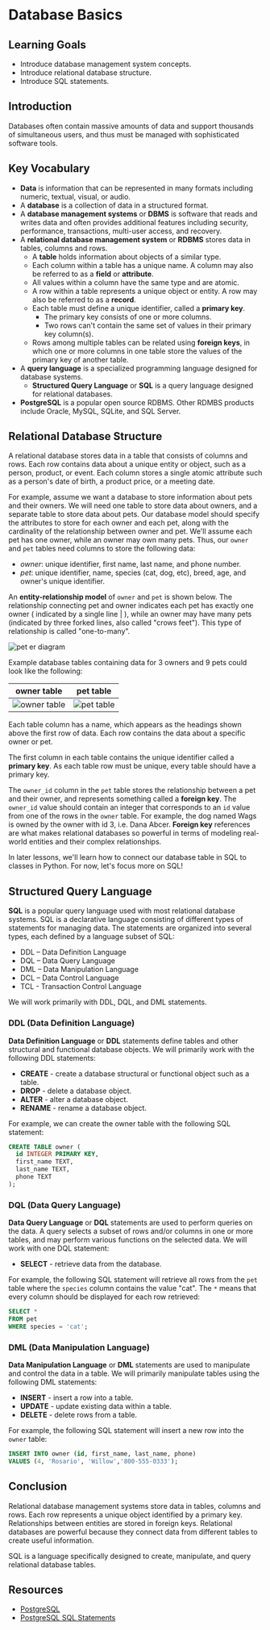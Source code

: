 # Database Basics

## Learning Goals

- Introduce database management system concepts.
- Introduce relational database structure.
- Introduce SQL statements.

## Introduction

Databases often contain massive amounts of data and support thousands
of simultaneous users, and thus must be managed with sophisticated software
tools.

## Key Vocabulary

- **Data** is information that can be represented in many formats including
  numeric, textual, visual, or audio.
- A **database** is a collection of data in a structured format.
- A **database management systems** or **DBMS** is software that reads and
  writes data and often provides additional features including security,
  performance, transactions, multi-user access, and recovery.
- A **relational database management system** or **RDBMS** stores data in
  tables, columns and rows.
  - A **table** holds information about objects of a similar type.
  - Each column within a table has a unique name. A column may also be
    referred to as a **field** or **attribute**.
  - All values within a column have the same type and are atomic.
  - A row within a table represents a unique object or entity. A row may also be
    referred to as a **record**.
  - Each table must define a unique identifier, called a **primary key**.
    - The primary key consists of one or more columns.
    - Two rows can't contain the same set of values in their primary key
      column(s).
  - Rows among multiple tables can be related using **foreign keys**, in which
    one or more columns in one table store the values of the primary key of
    another table.
- A **query language** is a specialized programming language designed for
  database systems.
  - **Structured Query Language** or **SQL** is a query language designed for
    relational databases.
- **PostgreSQL** is a popular open source RDBMS.  Other RDMBS products include
  Oracle, MySQL, SQLite, and SQL Server.

## Relational Database Structure

A relational database stores data in a table that consists of columns and rows.
Each row contains data about a unique entity or object, such as a person,
product, or event. Each column stores a single atomic attribute such as a
person's date of birth, a product price, or a meeting date.

For example, assume we want a database to store information about pets and their
owners. We will need one table to store data about owners, and a separate table
to store data about pets. Our database model should specify the attributes to
store for each owner and each pet, along with the cardinality of the
relationship between owner and pet. We'll assume each pet has one owner, while
an owner may own many pets. Thus, our `owner` and `pet` tables need columns to
store the following data:

- _owner_: unique identifier, first name, last name, and phone number.
- _pet_: unique identifier, name, species (cat, dog, etc), breed, age, and
  owner's unique identifier.

An **entity-relationship model** of `owner` and `pet` is shown below. The
relationship connecting pet and owner indicates each pet has exactly one owner
( indicated by a single line | ), while an owner may have many pets (indicated by
three forked lines, also called "crows feet"). This type of relationship is called
"one-to-many".

![pet er diagram](https://curriculum-content.s3.amazonaws.com/6036/database-basics/pet_erd.png)

Example database tables containing data for 3 owners and 9 pets could look like the following:

| owner table                                                                                      | pet  table                                                                                   |
|--------------------------------------------------------------------------------------------------|----------------------------------------------------------------------------------------------|
| ![owner table](https://curriculum-content.s3.amazonaws.com/6036/database-basics/owner_table.png) | ![pet table](https://curriculum-content.s3.amazonaws.com/6036/database-basics/pet_table.png) |

Each table column has a name, which appears as the headings shown above the
first row of data. Each row contains the data about a specific owner or pet.

The first column in each table contains the unique identifier called a
**primary key**. As each table row must be unique, every table should have a
primary key.

The `owner_id` column in the `pet` table stores the relationship between a pet
and their owner, and represents something called a **foreign key**. The
`owner_id` value should contain an integer that corresponds to an `id` value
from one of the rows in the `owner` table.  For example, the dog named Wags
is owned by the owner with id 3, i.e. Dana Abcer. **Foreign key** references are
what makes relational databases so powerful in terms of modeling real-world
entities and their complex relationships.

In later lessons, we'll learn how to connect our database table in SQL to
classes in Python. For now, let's focus more on SQL!

## Structured Query Language

**SQL** is a popular query language used with most relational database systems.
SQL is a declarative language consisting of different types of statements for
managing data.  The statements are organized into several types, each defined by
a language subset of SQL:

- DDL – Data Definition Language
- DQL – Data Query Language
- DML – Data Manipulation Language
- DCL – Data Control Language
- TCL - Transaction Control Language

We will work primarily with DDL, DQL, and DML statements.

### DDL (Data Definition Language)

**Data Definition Language** or **DDL** statements define tables and other
structural and functional database objects. We will primarily work with the
following DDL statements:

- **CREATE** - create a database structural or functional object such as a
  table.
- **DROP** - delete a database object.
- **ALTER** - alter a database object.
- **RENAME** - rename a database object.

For example, we can create the owner table with the following SQL statement:

```sql
CREATE TABLE owner (
  id INTEGER PRIMARY KEY,
  first_name TEXT,
  last_name TEXT,
  phone TEXT
);
```

### DQL (Data Query Language)

**Data Query Language** or **DQL** statements are used to perform queries on the
data. A query selects a subset of rows and/or columns in one or more tables, and
may perform various functions on the selected data. We will work with one DQL
statement:

- **SELECT** - retrieve data from the database.

For example, the following SQL statement will retrieve all rows from the `pet`
table where the `species` column contains the value "cat". The `*` means that
every column should be displayed for each row retrieved:

```sql
SELECT *
FROM pet
WHERE species = 'cat';
```

### DML (Data Manipulation Language)

**Data Manipulation Language** or **DML** statements are used to manipulate and
control the data in a table. We will primarily manipulate tables using the
following DML statements:

- **INSERT** - insert a row into a table.
- **UPDATE** - update existing data within a table.
- **DELETE** - delete rows from a table.

For example, the following SQL statement will insert a new row into the
`owner` table:

```sql
INSERT INTO owner (id, first_name, last_name, phone)
VALUES (4, 'Rosario', 'Willow','800-555-0333');
```

## Conclusion

Relational database management systems store data in tables, columns and rows.
Each row represents a unique object identified by a primary key. Relationships
between entities are stored in foreign keys. Relational databases are powerful
because they connect data from different tables to create useful information.

SQL is a language specifically designed to create, manipulate, and query
relational database tables.

## Resources

- [PostgreSQL](https://www.postgresql.org/)
- [PostgreSQL SQL Statements](https://www.postgresql.org/docs/current/sql-commands.html)